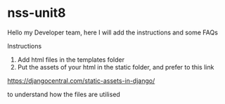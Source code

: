# nss-unit8

Hello my Developer team, here I will add the instructions and some FAQs

Instructions
1. Add html files in the templates folder
2. Put the assets of your html in the static folder, and prefer to this link 

https://djangocentral.com/static-assets-in-django/

to understand how the files are utilised